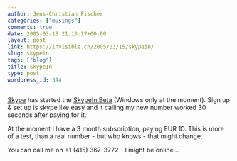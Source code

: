 ```yaml
---
author: Jens-Christian Fischer
categories: ["musings"]
comments: true
date: 2005-03-15 21:13:17+00:00
layout: post
link: https://invisible.ch/2005/03/15/skypein/
slug: skypein
tags: ["blog"]
title: SkypeIn
type: post
wordpress_id: 394
---
```


[Skype][1] has started the [SkypeIn Beta][2] (Windows only at the moment). Sign up & set up is skype like easy and it calling my new number worked 30 seconds after paying for it.

At the moment I have a 3 month subscription, paying EUR 10. This is more of a test, than a real number - but who knows - that might change.

You can call me on +1 (415) 367-3772 - I might be online...


[1]: https://www.skype.com
[2]: https://www.skype.com/products/skypein/
